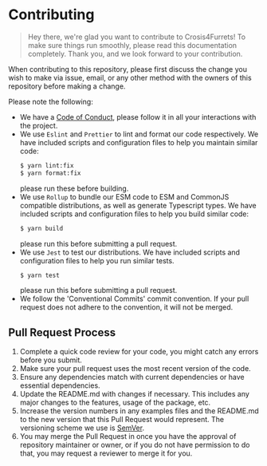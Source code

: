 # Contributing

> Hey there, we're glad you want to contribute to Crosis4Furrets! To make sure things run
> smoothly, please read this documentation completely. Thank you, and we look forward to
> your contribution.

When contributing to this repository, please first discuss the change you wish to make
via issue, email, or any other method with the owners of this repository before making
a change.

Please note the following:

-   We have a [Code of Conduct](https://github.com/rayhanadev/Replit-Token-Scanner/blob/main/CODE_OF_CONDUCT.md),
    please follow it in all your interactions with the project.
-   We use `Eslint` and `Prettier` to lint and format our code respectively. We have
    included scripts and configuration files to help you maintain similar code:
    ```sh
    $ yarn lint:fix
    $ yarn format:fix
    ```
    please run these before building.
-   We use `Rollup` to bundle our ESM code to ESM and CommonJS compatible
    distributions, as well as generate Typescript types. We have included scripts and
    configuration files to help you build similar code:
    ```sh
    $ yarn build
    ```
    please run this before submitting a pull request.
-   We use `Jest` to test our distributions. We have included scripts and configuration files to
    help you run similar tests.
    ```sh
    $ yarn test
    ```
    please run this before submitting a pull request.
-   We follow the 'Conventional Commits' commit convention. If your pull request does
    not adhere to the convention, it will not be merged.

## Pull Request Process

1. Complete a quick code review for your code, you might catch any errors before you
   submit.
2. Make sure your pull request uses the most recent version of the code.
3. Ensure any dependencies match with current dependencies or have essential
   dependencies.
4. Update the README.md with changes if necessary. This includes any major changes to
   the features, usage of the package, etc.
5. Increase the version numbers in any examples files and the README.md to the new
   version that this Pull Request would represent. The versioning scheme we use is [SemVer](http://semver.org/).
6. You may merge the Pull Request in once you have the approval of repository
   maintainer or owner, or if you do not have permission to do that, you may request a
   reviewer to merge it for you.
